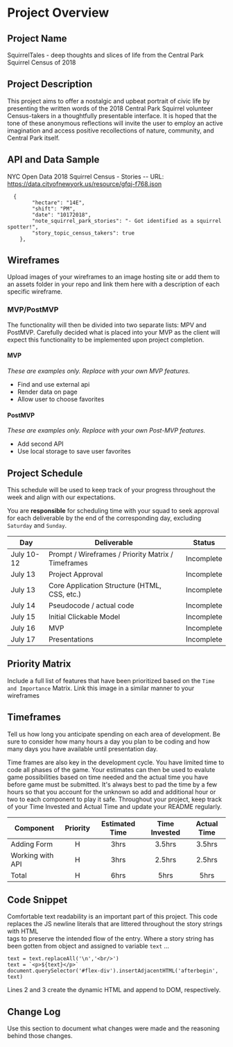 # Project Overview

## Project Name

SquirrelTales - deep thoughts and slices of life from the Central Park Squirrel Census of 2018

## Project Description

This project aims to offer a nostalgic and upbeat portrait of civic life by presenting the written words of the 2018 Central Park Squirrel volunteer Census-takers in a thoughtfully presentable interface.  It is hoped that the tone of these anonymous reflections will invite the user to employ an active imagination and access positive recollections of nature, community, and Central Park itself. 

## API and Data Sample

NYC Open Data 2018 Squirrel Census - Stories -- URL: https://data.cityofnewyork.us/resource/gfqj-f768.json
```
  {
        "hectare": "14E",
        "shift": "PM",
        "date": "10172018",
        "note_squirrel_park_stories": "- Got identified as a squirrel spotter!",
        "story_topic_census_takers": true
    },
```    

## Wireframes

Upload images of your wireframes to an image hosting site or add them to an assets folder in your repo and link them here with a description of each specific wireframe.

### MVP/PostMVP

The functionality will then be divided into two separate lists: MPV and PostMVP.  Carefully decided what is placed into your MVP as the client will expect this functionality to be implemented upon project completion.  

#### MVP 
*These are examples only. Replace with your own MVP features.*

- Find and use external api 
- Render data on page 
- Allow user to choose favorites 

#### PostMVP  
*These are examples only. Replace with your own Post-MVP features.*

- Add second API
- Use local storage to save user favorites

## Project Schedule

This schedule will be used to keep track of your progress throughout the week and align with our expectations.  

You are **responsible** for scheduling time with your squad to seek approval for each deliverable by the end of the corresponding day, excluding `Saturday` and `Sunday`.

|  Day | Deliverable | Status
|---|---| ---|
|July 10-12| Prompt / Wireframes / Priority Matrix / Timeframes | Incomplete
|July 13| Project Approval | Incomplete
|July 13| Core Application Structure (HTML, CSS, etc.) | Incomplete
|July 14| Pseudocode / actual code | Incomplete
|July 15| Initial Clickable Model  | Incomplete
|July 16| MVP | Incomplete
|July 17| Presentations | Incomplete

## Priority Matrix

Include a full list of features that have been prioritized based on the `Time and Importance` Matrix.  Link this image in a similar manner to your wireframes

## Timeframes

Tell us how long you anticipate spending on each area of development. Be sure to consider how many hours a day you plan to be coding and how many days you have available until presentation day.

Time frames are also key in the development cycle.  You have limited time to code all phases of the game.  Your estimates can then be used to evalute game possibilities based on time needed and the actual time you have before game must be submitted. It's always best to pad the time by a few hours so that you account for the unknown so add and additional hour or two to each component to play it safe. Throughout your project, keep track of your Time Invested and Actual Time and update your README regularly.

| Component | Priority | Estimated Time | Time Invested | Actual Time |
| --- | :---: |  :---: | :---: | :---: |
| Adding Form | H | 3hrs| 3.5hrs | 3.5hrs |
| Working with API | H | 3hrs| 2.5hrs | 2.5hrs |
| Total | H | 6hrs| 5hrs | 5hrs |

## Code Snippet

Comfortable text readability is an important part of this project.  This code replaces the JS newline literals that are littered throughout
the story strings with HTML <br/> tags to preserve the intended flow of the entry.  Where a story string has been gotten from object and assigned to variable ```text``` ...
```
text = text.replaceAll('\n','<br/>')
text = `<p>${text}</p>`
document.querySelector('#flex-div').insertAdjacentHTML('afterbegin', text)
```
Lines 2 and 3 create the dynamic HTML and append to DOM, respectively.

## Change Log
 Use this section to document what changes were made and the reasoning behind those changes.  


